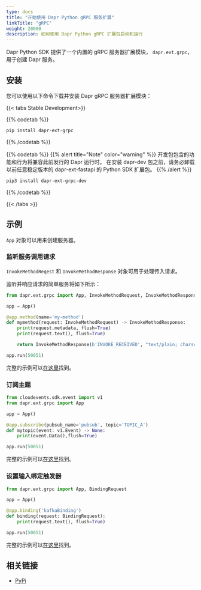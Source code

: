 ```yaml
---
type: docs
title: "开始使用 Dapr Python gRPC 服务扩展"
linkTitle: "gRPC"
weight: 20000
description: 如何使用 Dapr Python gRPC 扩展包启动和运行
---
```


Dapr Python SDK 提供了一个内置的 gRPC 服务器扩展模块， `dapr.ext.grpc`，用于创建 Dapr 服务。

## 安装

您可以使用以下命令下载并安装 Dapr gRPC 服务器扩展模块：

{{< tabs Stable Development>}}

{{% codetab %}}
```bash
pip install dapr-ext-grpc
```
{{% /codetab %}}

{{% codetab %}}
{{% alert title="Note" color="warning" %}}
开发包包含的功能和行为将兼容此前发行的 Dapr 运行时。 在安装 dapr-dev 包之前，请务必卸载以前任意稳定版本的 dapr-ext-fastapi 的 Python SDK 扩展包。
{{% /alert %}}

```bash
pip3 install dapr-ext-grpc-dev
```
{{% /codetab %}}

{{< /tabs >}}

## 示例

`App` 对象可以用来创建服务器。

### 监听服务调用请求

`InvokeMethodReqest` 和 `InvokeMethodResponse` 对象可用于处理传入请求。

监听并响应请求的简单服务将如下所示：

```python
from dapr.ext.grpc import App, InvokeMethodRequest, InvokeMethodResponse

app = App()

@app.method(name='my-method')
def mymethod(request: InvokeMethodRequest) -> InvokeMethodResponse:
    print(request.metadata, flush=True)
    print(request.text(), flush=True)

    return InvokeMethodResponse(b'INVOKE_RECEIVED', "text/plain; charset=UTF-8")

app.run(50051)
```

完整的示例可以[在这里](https://github.com/dapr/python-sdk/tree/v1.0.0rc2/examples/invoke-simple)找到。

### 订阅主题

```python
from cloudevents.sdk.event import v1
from dapr.ext.grpc import App

app = App()

@app.subscribe(pubsub_name='pubsub', topic='TOPIC_A')
def mytopic(event: v1.Event) -> None:
    print(event.Data(),flush=True)

app.run(50051)
```

完整的示例可以[在这里](https://github.com/dapr/python-sdk/blob/v1.0.0rc2/examples/pubsub-simple/subscriber.py)找到。

### 设置输入绑定触发器

```python
from dapr.ext.grpc import App, BindingRequest

app = App()

@app.binding('kafkaBinding')
def binding(request: BindingRequest):
    print(request.text(), flush=True)

app.run(50051)
```

完整的示例可以[在这里](https://github.com/dapr/python-sdk/tree/v1.0.0rc2/examples/invoke-binding)找到。

## 相关链接
- [PyPi](https://pypi.org/project/dapr-ext-grpc/)